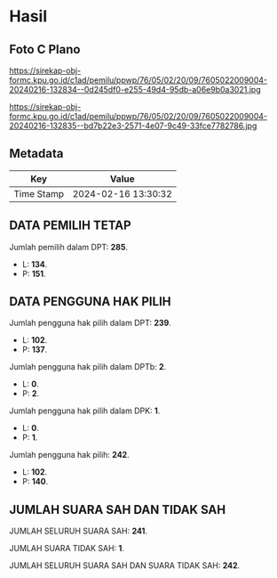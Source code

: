 # Hasil

## Foto C Plano

https://sirekap-obj-formc.kpu.go.id/c1ad/pemilu/ppwp/76/05/02/20/09/7605022009004-20240216-132834--0d245df0-e255-49d4-95db-a06e9b0a3021.jpg

https://sirekap-obj-formc.kpu.go.id/c1ad/pemilu/ppwp/76/05/02/20/09/7605022009004-20240216-132835--bd7b22e3-2571-4e07-9c49-33fce7782786.jpg


## Metadata

| Key        | Value               |
| ---------- | ------------------- |
| Time Stamp | 2024-02-16 13:30:32 |


## DATA PEMILIH TETAP

Jumlah pemilih dalam DPT: **285**.
 * L: **134**.
 * P: **151**.

## DATA PENGGUNA HAK PILIH

Jumlah pengguna hak pilih dalam DPT: **239**.
 * L: **102**.
 * P: **137**.

Jumlah pengguna hak pilih dalam DPTb: **2**.
 * L: **0**.
 * P: **2**.

Jumlah pengguna hak pilih dalam DPK: **1**.
 * L: **0**.
 * P: **1**.

Jumlah pengguna hak pilih: **242**.
 * L: **102**.
 * P: **140**.

## JUMLAH SUARA SAH DAN TIDAK SAH

JUMLAH SELURUH SUARA SAH: **241**.

JUMLAH SUARA TIDAK SAH: **1**.

JUMLAH SELURUH SUARA SAH DAN SUARA TIDAK SAH: **242**.


